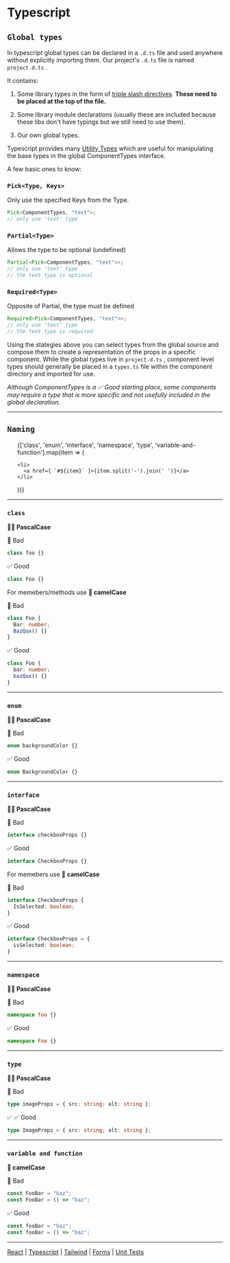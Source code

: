 # Typescript

## `Global types`

In typescript global types can be declared in a `.d.ts` file and used anywhere without explicitly importing them. Our project's `.d.ts` file is named `project.d.ts` .

It contains:

1. Some library types in the form of [triple slash directives](https://www.typescriptlang.org/docs/handbook/triple-slash-directives.html). **These need to be placed at the top of the file.**

2. Some library module declarations (usually these are included because these libs don't have typings but we still need to use them).

3. Our own global types.

Typescript provides many [Utility Types](https://www.typescriptlang.org/docs/handbook/utility-types.html) which are useful for manipulating the base types in the global ComponentTypes interface.

A few basic ones to know:

### `Pick<Type, Keys>`

Only use the specified Keys from the Type.

```ts
Pick<ComponentTypes, "text">;
// only use 'text' type
```

### `Partial<Type>`

Allows the type to be optional (undefined)

```ts
Partial<Pick<ComponentTypes, "text">>;
// only use 'text' type
// the text type is optional
```

### `Required<Type>`

Opposite of Partial, the type must be defined

```ts
Required<Pick<ComponentTypes, "text">>;
// only use 'text' type
// the text type is required
```

Using the stategies above you can select types from the global source and compose them to create a representation of the props in a specific component. While the global types live in `project.d.ts` , component level types should generally be placed in a `types.ts` file within the component directory and imported for use.

_Although ComponentTypes is a :white_check_mark: Good starting place, some components may require a type that is more specific and not usefully included in the global declaration._

---

## `Naming`

<ul>
  {['class', 'enum', 'interface', 'namespace', 'type', 'variable-and-function'].map(item => (

    <li>
      <a href={ `#${item}` }>{item.split('-').join(' ')}</a>
    </li>

))}

</ul>

---

### `class`

**🧑‍🔬 PascalCase**

:no_entry_sign: Bad

```ts
class foo {}
```

:white_check_mark: Good

```ts
class Foo {}
```

For memebers/methods use **🐪 camelCase**

:no_entry_sign: Bad

```ts
class Foo {
  Bar: number;
  BazQux() {}
}
```

:white_check_mark: Good

```ts
class Foo {
  bar: number;
  bazQux() {}
}
```

---

### `enum`

**🧑‍🔬 PascalCase**

:no_entry_sign: Bad

```ts
enum backgroundColor {}
```

:white_check_mark: Good

```ts
enum BackgroundColor {}
```

---

### `interface`

**🧑‍🔬 PascalCase**

:no_entry_sign: Bad

```ts
interface checkboxProps {}
```

:white_check_mark: Good

```ts
interface CheckboxProps {}
```

For memebers use **🐪 camelCase**

:no_entry_sign: Bad

```ts
interface CheckboxProps {
  IsSelected: boolean;
}
```

:white_check_mark: Good

```ts
interface CheckboxProps = {
  isSelected: boolean;
}
```

---

### `namespace`

**🧑‍🔬 PascalCase**

:no_entry_sign: Bad

```ts
namespace foo {}
```

:white_check_mark: Good

```ts
namespace Foo {}
```

---

### `type`

**🧑‍🔬 PascalCase**

:no_entry_sign: Bad

```ts
type imageProps = { src: string; alt: string };
```

✅ :white_check_mark: Good

```ts
type ImageProps = { src: string; alt: string };
```

---

### `variable and function`

**🐪 camelCase**

:no_entry_sign: Bad

```ts
const FooBar = "baz";
const FooBar = () => "baz";
```

:white_check_mark: Good

```ts
const fooBar = "baz";
const fooBar = () => "baz";
```

---

[React](./React.md) | [Typescript](./Typescript.md) | [Tailwind](./Tailwind.md) | [Forms](./Forms.md) | [Unit Tests](./UnitTests.md)
